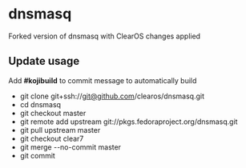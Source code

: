 # dnsmasq

Forked version of dnsmasq with ClearOS changes applied

## Update usage
  Add __#kojibuild__ to commit message to automatically build

* git clone git+ssh://git@github.com/clearos/dnsmasq.git
* cd dnsmasq
* git checkout master
* git remote add upstream git://pkgs.fedoraproject.org/dnsmasq.git
* git pull upstream master
* git checkout clear7
* git merge --no-commit master
* git commit
